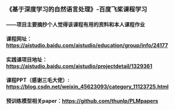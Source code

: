 ### 《基于深度学习的自然语言处理》-百度飞桨课程学习
#### ——项目主要摘抄个人觉得该课程有用的资料和本人课程作业 

#### 课程网址：https://aistudio.baidu.com/aistudio/education/group/info/24177

#### 实践课项目地址： https://aistudio.baidu.com/aistudio/projectdetail/1329361

#### 课程PPT（感谢三毛大佬）: https://blog.csdn.net/weixin_45623093/category_11123725.html

#### 预训练模型相关paper：https://github.com/thunlp/PLMpapers
